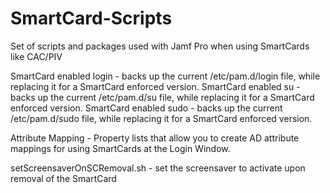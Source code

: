 # SmartCard-Scripts
Set of scripts and packages used with Jamf Pro when using SmartCards like CAC/PIV

SmartCard enabled login - backs up the current /etc/pam.d/login file, while replacing it for a SmartCard enforced version.
SmartCard enabled su - backs up the current /etc/pam.d/su file, while replacing it for a SmartCard enforced version.
SmartCard enabled sudo - backs up the current /etc/pam.d/sudo file, while replacing it for a SmartCard enforced version.

Attribute Mapping - Property lists that allow you to create AD attribute mappings for using SmartCards at the Login Window.

setScreensaverOnSCRemoval.sh - set the screensaver to activate upon removal of the SmartCard
